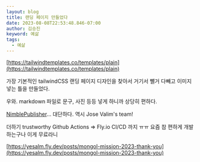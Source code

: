 ```yaml
---
layout: blog
title: 랜딩 페이지 만들었다
date: 2023-08-08T22:53:48.846-07:00
author: 김승진
keyword: 예삶
tags:
  - 예삶
---
```

[https://tailwindtemplates.co/templates/plain](https://tailwindtemplates.co/templates/plain)

가장 기본적인 tailwindCSS 랜딩 페이지 디자인을 찾아서 거기서 뺄거 다빼고 이미지 넣는 틀을 만들었다.

우와. markdown 파일로 문구, 사진 등등 넣게 하니까 상당히 편하다.

[NimblePublisher](https://hexdocs.pm/nimble_publisher/NimblePublisher.html)… 대단하다. 역시 Jose Valim's team!

더하기 trustworthy Github Actions ⇒ Fly.io CI/CD 까지 ㅠㅠ 요즘 참 편하게 개발하는구나 이게 무료라니





[https://yesalm.fly.dev/posts/mongol-mission-2023-thank-you](https://yesalm.fly.dev/posts/mongol-mission-2023-thank-you)








